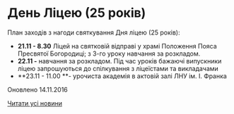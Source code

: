 # День Ліцею (25 років)

План заходів з нагоди святкування Дня ліцею (25 років):

- **21.11 - 8.30** Ліцей на святковій відправі у храмі Положення Пояса Пресвятої Богородиці;
з 3-го уроку навчання за розкладом.
- **22.11 -** навчання за розкладом. Під час уроків бажаючі випускники ліцею запрошуються до спілкування з ліцеїстами та викладачами
- **23.11 - 11.00 **- урочиста академія в актовій залі ЛНУ ім. І. Франка

Оновлено 14.11.2016

[Читати усі новини](/news)

